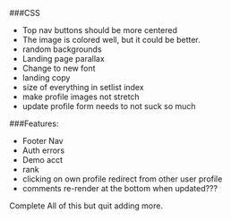 ###CSS
  * Top nav buttons should be more centered
  * The image is colored well, but it could be better. 
  * random backgrounds
  * Landing page parallax
  * Change to new font
  * landing copy
  * size of everything in setlist index 
  * make profile images not stretch
  * update profile form needs to not suck so much



  ###Features:
   * Footer Nav
   * Auth errors
   * Demo acct
   * rank
   * clicking on own profile redirect from other user profile
   * comments re-render at the bottom when updated???

  Complete All of this but quit adding more.